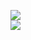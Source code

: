 [![](https://img.shields.io/badge/Made%20With-Github%20Spray-lightgrey.svg?style=for-the-badge&logo=github)](https://github.com/Annihil/github-spray#2498)  
[![](https://i.imgur.com/2DrTn0Z.gif)](https://github.com/Annihil/github-spray)